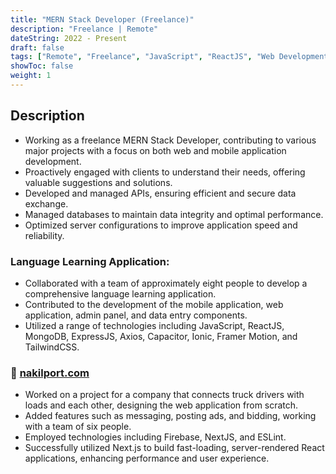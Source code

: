 ```yaml
---
title: "MERN Stack Developer (Freelance)"
description: "Freelance | Remote"
dateString: 2022 - Present
draft: false
tags: ["Remote", "Freelance", "JavaScript", "ReactJS", "Web Development", "Mobile Development"]
showToc: false
weight: 1
--- 
```


## Description
- Working as a freelance MERN Stack Developer, contributing to various major projects with a focus on both web and mobile application development.
- Proactively engaged with clients to understand their needs, offering valuable suggestions and solutions.
- Developed and managed APIs, ensuring efficient and secure data exchange.
- Managed databases to maintain data integrity and optimal performance.
- Optimized server configurations to improve application speed and reliability.

### Language Learning Application:
- Collaborated with a team of approximately eight people to develop a comprehensive language learning application.
- Contributed to the development of the mobile application, web application, admin panel, and data entry components.
- Utilized a range of technologies including JavaScript, ReactJS, MongoDB, ExpressJS, Axios, Capacitor, Ionic, Framer Motion, and TailwindCSS.
### 🔗 [nakilport.com](https://www.tyfnacici.xyz/projects/nakilport/)
- Worked on a project for a company that connects truck drivers with loads and each other, designing the web application from scratch.
- Added features such as messaging, posting ads, and bidding, working with a team of six people.
- Employed technologies including Firebase, NextJS, and ESLint.
- Successfully utilized Next.js to build fast-loading, server-rendered React applications, enhancing performance and user experience.


